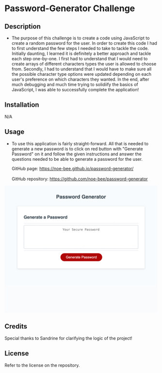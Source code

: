 # Password-Generator Challenge

## Description

- The purpose of this challenge is to create a code using JavaScript to create a random password for the user. In order to create this code I had to first understand the few steps I needed to take to tackle the code. Initially daunting, I learned it is definitely a better approach and tackle each step one-by-one. I first had to understand that I would need to create arrays of different characters types the user is allowed to choose from. Secondly, I had to understand that I would have to make sure all the possible character type options were updated depending on each user's preference on which characters they wanted. In the end, after much debugging and much time trying to solidiify the basics of JavaScript, I was able to successfully complete the application!

## Installation

N/A

## Usage
- To use this application is fairly straight-forward. All that is needed to generate a new password is to click on red button with "Generate Password" on it and follow the given instructions and answer the questions needed to be able to generate a password for the user.

  GitHub page: https://noe-bee.github.io/password-generator/  <br></br>
  GitHub repository: https://github.com/noe-bee/password-generator

 ![image](./assets/images/password-generator-ss.png)

## Credits
Special thanks to Sandrine for clarifying the logic of the project!

## License

Refer to the license on the repository.